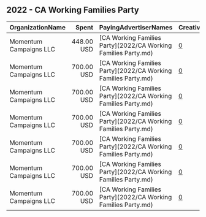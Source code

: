 ## 2022 - CA Working Families Party 
|OrganizationName|Spent|PayingAdvertiserNames|CreativeUrls|Impressions|Genders|AgeBrackets|CountryCodes|BillingAddresses|CandidateBallotInformation|
|:---|---:|:---|:---|---:|:---|:---|:---|:---|:---|
|Momentum Campaigns  LLC|448.00 USD|[CA Working Families Party](2022/CA Working Families Party.md)|[0](https://www.snap.com/political-ads/asset/9db15a4d2bbdfbbb90da6ffd488ebdda46d5288fcddefbf5767271c7f296851a?mediaType=png)|90,139||18-30|united states|"1835 7th St. NE, #272,Washington,20001,US"|James Coleman for State Assembly|
|Momentum Campaigns  LLC|700.00 USD|[CA Working Families Party](2022/CA Working Families Party.md)|[0](https://www.snap.com/political-ads/asset/e643522a04aa1bfc279856a453c6bcc733f5f4e3eb7e7191aa823143a4c46be3?mediaType=png)|281,986||18-30|united states|"1835 7th St. NE, #272,Washington,20001,US"|Alex Lee for State Assembly|
|Momentum Campaigns  LLC|700.00 USD|[CA Working Families Party](2022/CA Working Families Party.md)|[0](https://www.snap.com/political-ads/asset/a16b2a63fd43bf980f49f893beab8ea57ee9853f4a30b7a658e0aa8244ee8705?mediaType=png)|191,702||18-30|united states|"1835 7th St. NE, #272,Washington,20001,US"|Bulmaro Vicente for State Assembly|
|Momentum Campaigns  LLC|700.00 USD|[CA Working Families Party](2022/CA Working Families Party.md)|[0](https://www.snap.com/political-ads/asset/ce76cd79297c203d2c43906cbaa18bf8d68f689d33430cf1c388d7b045c569fc?mediaType=png)|172,324||18-30|united states|"1835 7th St. NE, #272,Washington,20001,US"|Tina McKinnor for State Assembly|
|Momentum Campaigns  LLC|700.00 USD|[CA Working Families Party](2022/CA Working Families Party.md)|[0](https://www.snap.com/political-ads/asset/0de153f9ebb43c8ea8ef025287692c29080c6b57acd8edb8d6af603f60f7d114?mediaType=png)|183,917||18-30|united states|"1835 7th St. NE, #272,Washington,20001,US"|Elizabeth Alcantar for State Assembly|
|Momentum Campaigns  LLC|700.00 USD|[CA Working Families Party](2022/CA Working Families Party.md)|[0](https://www.snap.com/political-ads/asset/78bc9c5d300c8a05c4cdb934195d1f4e3f39d8385b15b1d8a61ab50afd8aedaa?mediaType=png)|117,682||18-30|united states|"1835 7th St. NE, #272,Washington,20001,US"|Aisha Wahab for State Senate|
|Momentum Campaigns  LLC|700.00 USD|[CA Working Families Party](2022/CA Working Families Party.md)|[0](https://www.snap.com/political-ads/asset/506cae8f8c7be3e1c882cab1f99be34e8ac2a505d81bab98bbb27cdb954c402e?mediaType=png)|160,507||18-30|united states|"1835 7th St. NE, #272,Washington,20001,US"|Corey Jackson for State Assembly|
